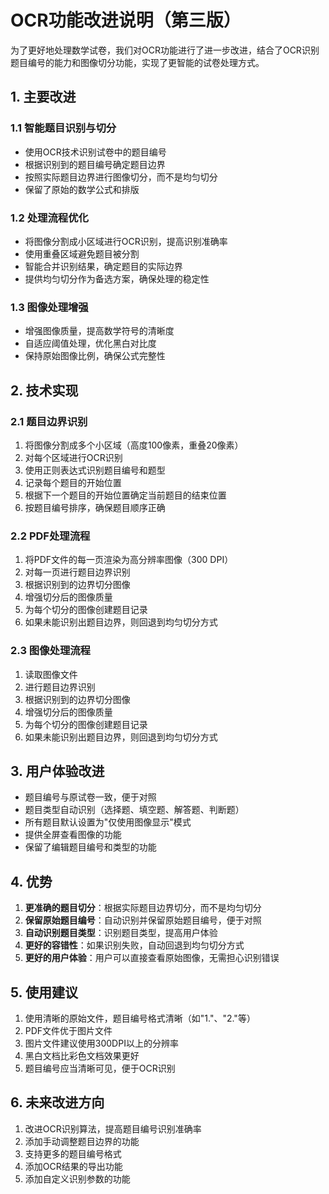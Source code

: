 # OCR功能改进说明（第三版）

为了更好地处理数学试卷，我们对OCR功能进行了进一步改进，结合了OCR识别题目编号的能力和图像切分功能，实现了更智能的试卷处理方式。

## 1. 主要改进

### 1.1 智能题目识别与切分

- 使用OCR技术识别试卷中的题目编号
- 根据识别到的题目编号确定题目边界
- 按照实际题目边界进行图像切分，而不是均匀切分
- 保留了原始的数学公式和排版

### 1.2 处理流程优化

- 将图像分割成小区域进行OCR识别，提高识别准确率
- 使用重叠区域避免题目被分割
- 智能合并识别结果，确定题目的实际边界
- 提供均匀切分作为备选方案，确保处理的稳定性

### 1.3 图像处理增强

- 增强图像质量，提高数学符号的清晰度
- 自适应阈值处理，优化黑白对比度
- 保持原始图像比例，确保公式完整性

## 2. 技术实现

### 2.1 题目边界识别

1. 将图像分割成多个小区域（高度100像素，重叠20像素）
2. 对每个区域进行OCR识别
3. 使用正则表达式识别题目编号和题型
4. 记录每个题目的开始位置
5. 根据下一个题目的开始位置确定当前题目的结束位置
6. 按题目编号排序，确保题目顺序正确

### 2.2 PDF处理流程

1. 将PDF文件的每一页渲染为高分辨率图像（300 DPI）
2. 对每一页进行题目边界识别
3. 根据识别到的边界切分图像
4. 增强切分后的图像质量
5. 为每个切分的图像创建题目记录
6. 如果未能识别出题目边界，则回退到均匀切分方式

### 2.3 图像处理流程

1. 读取图像文件
2. 进行题目边界识别
3. 根据识别到的边界切分图像
4. 增强切分后的图像质量
5. 为每个切分的图像创建题目记录
6. 如果未能识别出题目边界，则回退到均匀切分方式

## 3. 用户体验改进

- 题目编号与原试卷一致，便于对照
- 题目类型自动识别（选择题、填空题、解答题、判断题）
- 所有题目默认设置为"仅使用图像显示"模式
- 提供全屏查看图像的功能
- 保留了编辑题目编号和类型的功能

## 4. 优势

1. **更准确的题目切分**：根据实际题目边界切分，而不是均匀切分
2. **保留原始题目编号**：自动识别并保留原始题目编号，便于对照
3. **自动识别题目类型**：识别题目类型，提高用户体验
4. **更好的容错性**：如果识别失败，自动回退到均匀切分方式
5. **更好的用户体验**：用户可以直接查看原始图像，无需担心识别错误

## 5. 使用建议

1. 使用清晰的原始文件，题目编号格式清晰（如"1."、"2."等）
2. PDF文件优于图片文件
3. 图片文件建议使用300DPI以上的分辨率
4. 黑白文档比彩色文档效果更好
5. 题目编号应当清晰可见，便于OCR识别

## 6. 未来改进方向

1. 改进OCR识别算法，提高题目编号识别准确率
2. 添加手动调整题目边界的功能
3. 支持更多的题目编号格式
4. 添加OCR结果的导出功能
5. 添加自定义识别参数的功能 
